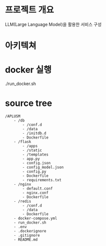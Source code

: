 
# 프로젝트 개요
LLM(Large Language Model)을 활용한 서비스 구성

# 아키텍쳐


# docker 실행
./run_docker.sh

# source tree
```text
/APLUSM
    - /db
        - /conf.d
        - /data
        - /initdb.d
        - Dockerfile
    - /flask
        - /apps
        - /static
        - /templates
        - app.py
        - config.json
        - config_model.json
        - config.py
        - Dockerfile
        - requirements.txt
    - /nginx
        - default.conf
        - nginx.conf
        - Dockerfile
    - /redis
        - /conf.d
        - /data
        - Dockerfile
    - docker-compose.yml
    - run_docker.sh
    - .env
    - .dockerignore
    - .gitignore
    - README.md
```





